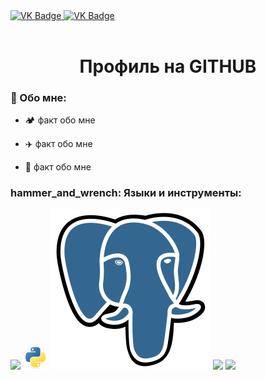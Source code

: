 <div id="badges" aling ="center">
  <a href= "https://vk.com/vikulya_broo">
    <img src = "https://img.shields.io/badge/VK-blue?style=for-the-badge&logo=VK&logoColor=white" alt="VK Badge"/>
</a>

<a href= "https://viktoryariy2002.olegovna@gmail.com">
  <img src = "https://img.shields.io/badge/EMAIL-red?style=for-the-badge&logo=Gmail&logoColor-white" alt="VK Badge"/>
</a>
</div>

<div id="viewprof" aling ="center">
  <img src = "https://komarev.com/ghpvc/?username=VikulyaBroo&style=flat-square&color=blue" alt=""/>
</div>

<div id-"heythere" align="center">
<h1> Профиль на GITHUB </h1>
</div>

### :sunrise_over_mountains: Обо мне:

- :camping: факт обо мне

- :airplane: факт обо мне

- :city_sunrise: факт обо мне

### hammer_and_wrench: Языки и инструменты:

<div>
  <img src="https://github.com/devicons/devicon/blob/master/icons/git/git-original.svg™ width="40" height="40" />
  <img src="https://github.com/devicons/devicon/blob/master/icons/python/python-original.svg" width="40" height="40" />
  <img src="https://github.com/devicons/devicon/blob/master/icons/postgresql/postgresql-original.svg" width="40* height="40" />
  <img src="https://github.com/devicons/devicon/blob/master/icons/photoshop/photoshop-original.svg* width=*40* height="40* />
  <img src="https://github.com/devicons/devicon/blob/master/icons/apple/apple-original.svg* width=*40* height="40* />
  </div>
  
